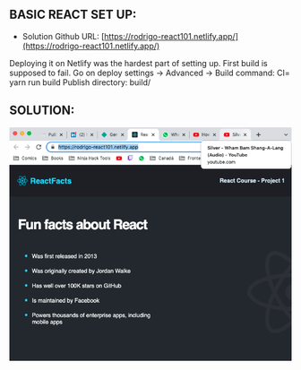 BASIC REACT SET UP:
-------------------------


- Solution Github URL: [https://rodrigo-react101.netlify.app/](https://rodrigo-react101.netlify.app/)

Deploying it on Netlify was the hardest part of setting up.
First build is supposed to fail. 
Go on deploy settings -> Advanced -> Build command: CI= yarn run build
                                     Publish directory: build/
                                     
                                     
SOLUTION:
---------------------------------------
![](./solution.png)
